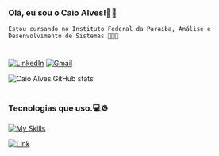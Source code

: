 ### Olá, eu sou o Caio Alves!👾👋

    Estou cursando no Instituto Federal da Paraíba, Análise e Desenvolvimento de Sistemas.👨🏻‍💻
#
[![LinkedIn](https://img.shields.io/badge/LinkedIn-0077B5?style=for-the-badge&logo=linkedin&logoColor=white)](https://www.linkedin.com/in/caio-da-silva-alves-894701281/)
[![Gmail](https://img.shields.io/badge/Gmail-D14836?style=for-the-badge&logo=gmail&logoColor=white)](mailto:caio.silvaalves2002@gmail.com)

![Caio Alves GitHub stats](https://github-readme-stats.vercel.app/api?username=devCaioAlves&show_icons=true&theme=transparent&locale=pt-br)


#

### Tecnologias que uso.💻⚙️
[![My Skills](https://skillicons.dev/icons?i=java,py,eclipse,idea,pycharm,vscode,hibernate,postman,spring,maven,mysql,sqlite,postgres,git,github,windows&theme=dark)](https://skillicons.dev)


[![Link](https://camo.githubusercontent.com/bb751c64d9a7d764a4f97f3ac66d6873be83aa7333aa142df19cb75a851959cf/68747470733a2f2f6d656469612e67697068792e636f6d2f6d656469612f59524d62366464377a70725330304a64475a2f67697068792e676966)]()
